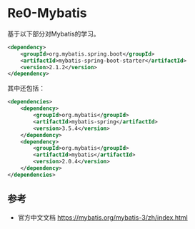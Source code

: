 # Re0-Mybatis
基于以下部分对Mybatis的学习。
```xml
<dependency>
    <groupId>org.mybatis.spring.boot</groupId>
    <artifactId>mybatis-spring-boot-starter</artifactId>
    <version>2.1.2</version>
</dependency>
```
其中还包括：
```xml
<dependencies>
    <dependency>
        <groupId>org.mybatis</groupId>
        <artifactId>mybatis-spring</artifactId>
        <version>3.5.4</version>
    </dependency>
    <dependency>
        <groupId>org.mybatis</groupId>
        <artifactId>mybatis</artifactId>
        <version>2.0.4</version>
    </dependency>  
</dependencies>
```

## 参考
* 官方中文文档 https://mybatis.org/mybatis-3/zh/index.html